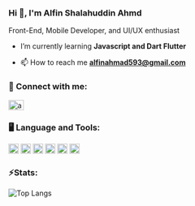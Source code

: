 ### Hi 👋, I'm Alfin Shalahuddin Ahmd 
Front-End, Mobile Developer, and UI/UX enthusiast
-  I’m currently learning **Javascript and Dart Flutter**

- 📫 How to reach me **alfinahmad593@gmail.com**

### 🔗 Connect with me:
<p align="left">
<a href="[https://www.linkedin.com/in/alfin-shalahuddin-ahmad-7593a9179)" target="blank"><img align="center" src="https://raw.githubusercontent.com/rahuldkjain/github-profile-readme-generator/master/src/images/icons/Social/linked-in-alt.svg" alt="alfin-shalahuddin-ahmad-7593a9179" height="20" width="30" /></a>
</p>

### 🖥️ Language and Tools:
<p align="left">
<a href="https://github.com/alpine23" target="blank"><img src="https://skillicons.dev/icons?i=cpp" alt="C++" height="20" width="20"/></a>
<a href="https://github.com/alpine23" target="blank"><img src="https://skillicons.dev/icons?i=html" alt="HTML" height="20" width="20"/></a>
<a href="https://github.com/alpine23" target="blank"><img src="https://skillicons.dev/icons?i=css" alt="CSS" height="20" width="20"/></a>
<a href="https://github.com/alpine23" target="blank"><img src="https://skillicons.dev/icons?i=js" alt="Javascript" height="20" width="20"/></a>
<a href="https://github.com/alpine23" target="blank"><img src="https://skillicons.dev/icons?i=dart" alt="Dart" height="20" width="20"/></a>
<a href="https://github.com/alpine23" target="blank"><img src="https://skillicons.dev/icons?i=figma" alt="Figma" height="20" width="20"/></a>
</p>

### ⚡Stats: 
![Top Langs](https://github-readme-stats.vercel.app/api/top-langs/?username=rtensena&theme=onedark&compact=true&layout=compact)
